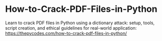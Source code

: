 # How-to-Crack-PDF-Files-in-Python
Learn to crack PDF files in Python using a dictionary attack: setup, tools, script creation, and ethical guidelines for real-world application: https://thepycodes.com/how-to-crack-pdf-files-in-python/
